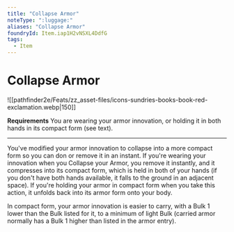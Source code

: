 ```yaml
---
title: "Collapse Armor"
noteType: ":luggage:"
aliases: "Collapse Armor"
foundryId: Item.iap1H2vNSXL4DdfG
tags:
  - Item
---
```


# Collapse Armor
![[pathfinder2e/Feats/zz_asset-files/icons-sundries-books-book-red-exclamation.webp|150]]

**Requirements** You are wearing your armor innovation, or holding it in both hands in its compact form (see text).

* * *

You've modified your armor innovation to collapse into a more compact form so you can don or remove it in an instant. If you're wearing your innovation when you Collapse your Armor, you remove it instantly, and it compresses into its compact form, which is held in both of your hands (if you don't have both hands available, it falls to the ground in an adjacent space). If you're holding your armor in compact form when you take this action, it unfolds back into its armor form onto your body.

In compact form, your armor innovation is easier to carry, with a Bulk 1 lower than the Bulk listed for it, to a minimum of light Bulk (carried armor normally has a Bulk 1 higher than listed in the armor entry).
